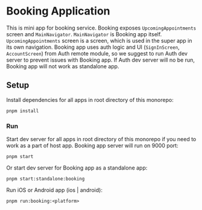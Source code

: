 # Booking Application

This is mini app for booking service. Booking exposes `UpcomingAppointments` screen and `MainNavigator`. `MainNavigator` is Booking app itself. `UpcomingAppointments` screen is a screen, which is used in the super app in its own navigation. Booking app uses auth logic and UI (`SignInScreen`, `AccountScreen`) from Auth remote module, so we suggest to run Auth dev server to prevent issues with Booking app. If Auth dev server will no be run, Booking app will not work as standalone app.

## Setup

Install dependencies for all apps in root directory of this monorepo:

```
pnpm install
```

### Run

Start dev server for all apps in root directory of this monorepo if you need to work as a part of host app. Booking app server will run on 9000 port:

```
pnpm start
```

Or start dev server for Booking app as a standalone app:

```
pnpm start:standalone:booking
```

Run iOS or Android app (ios | android):

```
pnpm run:booking:<platform>
```
